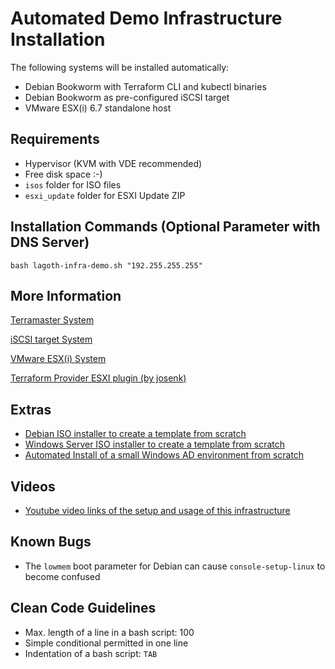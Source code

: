 # Automated Demo Infrastructure Installation

The following systems will be installed automatically:

  * Debian Bookworm with Terraform CLI and kubectl binaries
  * Debian Bookworm as pre-configured iSCSI target
  * VMware ESX(i) 6.7 standalone host

## Requirements

  * Hypervisor (KVM with VDE recommended)
  * Free disk space :-)
  * `isos` folder for ISO files
  * `esxi_update` folder for ESXI Update ZIP

## Installation Commands (Optional Parameter with DNS Server)

    bash lagoth-infra-demo.sh "192.255.255.255"

## More Information

[Terramaster System](terraform_cli_vm/README.md)

[iSCSI target System](iscsi_target/README.md)

[VMware ESX(i) System](esxi_host/README.md)

[Terraform Provider ESXI plugin (by josenk)](https://github.com/josenk/terraform-provider-esxi)

## Extras

  * [Debian ISO installer to create a template from scratch](borglin_template/generiso.sh)
  * [Windows Server ISO installer to create a template from scratch](borgwin_template/README.md)
  * [Automated Install of a small Windows AD environment from scratch](windowsad_example/README.md) 

## Videos

  * [Youtube video links of the setup and usage of this infrastructure](install_demo.md)

## Known Bugs

  * The `lowmem` boot parameter for Debian can cause `console-setup-linux` to become confused

## Clean Code Guidelines

  * Max. length of a line in a bash script: 100
  * Simple conditional permitted in one line
  * Indentation of a bash script: `TAB`
